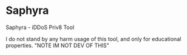 # Saphyra
Saphyra - iDDoS Priv8 Tool

I do not stand by any harm usage of this tool, and only for educational properties. "NOTE IM NOT DEV OF THIS"



